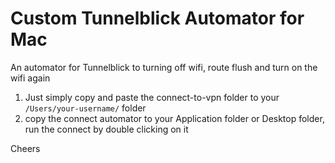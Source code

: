 # Custom Tunnelblick Automator for Mac
An automator for Tunnelblick to turning off wifi, route flush and turn on the wifi again

1. Just simply copy and paste the connect-to-vpn folder to your `/Users/your-username/` folder
2. copy the connect automator to your Application folder or Desktop folder, run the connect by double clicking on it

Cheers
